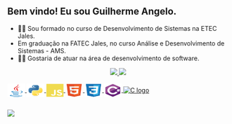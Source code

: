 ## Bem vindo! Eu sou Guilherme Angelo.

- 👨‍🎓 Sou formado no curso de Desenvolvimento de Sistemas na ETEC Jales.
- Em graduação na FATEC Jales, no curso Análise e Desenvolvimento de Sistemas - AMS.
- 🧑‍💻 Gostaria de atuar na área de desenvolvimento de software.

<div align="center">
  <a href="https://github.com/Gui-Angelo-Silva/">
  <img height="165em" src="https://github-readme-stats.vercel.app/api?username=Gui-Angelo-Silva&show_icons=true&theme=dark&include_all_commits=true&count_private=true"/>
  <img height="165em" src="https://github-readme-stats.vercel.app/api/top-langs/?username=Gui-Angelo-Silva&layout=compact&langs_count=7&theme=dark"/>  
</div>

<div style="display: inline_block"><br>
  <img align="center" alt="Java logo" height="30" width="40" src="https://raw.githubusercontent.com/devicons/devicon/master/icons/java/java-original.svg">
  <img align="center" alt="Python logo" height="30" width="40" src="https://raw.githubusercontent.com/devicons/devicon/master/icons/python/python-original.svg">
  <img align="center" alt="Js logo" height="30" width="40" src="https://raw.githubusercontent.com/devicons/devicon/master/icons/javascript/javascript-plain.svg">
  <img align="center" alt="HTML logo" height="30" width="40" src="https://raw.githubusercontent.com/devicons/devicon/master/icons/html5/html5-original.svg">
  <img align="center" alt="CSS logo" height="30" width="40" src="https://raw.githubusercontent.com/devicons/devicon/master/icons/css3/css3-original.svg">
  <img align="center" alt="Csharp logo" height="30" width="40" src="https://raw.githubusercontent.com/devicons/devicon/master/icons/csharp/csharp-original.svg">
  <img align="center" alt="C logo" height="30" width="40" src="https://raw.githubusercontent.com/devicons/devicon/master/icons/c/csharp-original.svg">
</div>

##
 
<div> 
  <a href="https://www.linkedin.com/in/guilherme-angelo-silva" target="_blank"><img src="https://img.shields.io/badge/-LinkedIn-%230077B5?style=for-the-badge&logo=linkedin&logoColor=white" target="_blank"></a>  
</div>

